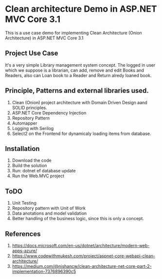 # Clean architecture Demo in ASP.NET MVC Core 3.1

This is a use case demo for implementing Clean Architecture (Onion Architecture) in ASP.NET MVC Core 3.1

## Project Use Case

It's a very simple Library management system concept.
The logged in user which we suppose is a librarian, can add, remove and edit Books and Readers,
also can Loan book to a Reader and Return alredy loaned book.

## Principle, Patterns and external libraries used.

1. Clean (Onion) project architecture with Domain Driven Design aand SOLID principles.
2. ASP.NET Core Dependency Injection
3. Repository Pattern
4. Automapper
5. Logging with Serilog
6. Select2 on the Frontend for dynamicaly loading items from database.

## Installation

1. Download the code
2. Build the solution
3. Run: dotnet ef database update
4. Run the Web.MVC project

## ToDO

1. Unit Testing
2. Repository pattern with Unit of Work
3. Data anotations and model validation
4. Better handling of the business logic, since this is only a concept.

## References 

1. https://docs.microsoft.com/en-us/dotnet/architecture/modern-web-apps-azure/
2. https://www.codewithmukesh.com/project/aspnet-core-webapi-clean-architecture/
3. https://medium.com/@nishancw/clean-architecture-net-core-part-2-implementation-7376896390c5
